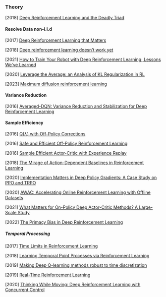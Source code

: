 ### Theory

[2018] [Deep Reinforcement Learning and the Deadly Triad](https://arxiv.org/abs/1812.02648)



#### Resolve Data non-i.i.d 

[2017] [Deep Reinforcement Learning that Matters](https://arxiv.org/abs/1709.06560)

[2018] [Deep reinforcement learning doesn’t work yet](https://www.alexirpan.com/2018/02/14/rl-hard.html)

[2021] [How to Train Your Robot with Deep Reinforcement Learning; Lessons We've Learned](https://arxiv.org/abs/2102.02915)

[2020] [Leverage the Average: an Analysis of KL Regularization in RL](https://arxiv.org/abs/2003.14089)

[2023] [Maximum diffusion reinforcement learning](https://arxiv.org/abs/2309.15293)



#### Variance Reduction

[2016] [Averaged-DQN: Variance Reduction and Stabilization for Deep Reinforcement Learning](https://arxiv.org/abs/1611.01929)



#### Sample Efficiency

[2016] [Q(λ) with Off-Policy Corrections](https://arxiv.org/abs/1602.04951)

[2016] [Safe and Efficient Off-Policy Reinforcement Learning](https://arxiv.org/abs/1606.02647)

[2016] [Sample Efficient Actor-Critic with Experience Replay](https://arxiv.org/abs/1611.01224)

[2018] [The Mirage of Action-Dependent Baselines in Reinforcement Learning](https://arxiv.org/abs/1802.10031)

[2020] [Implementation Matters in Deep Policy Gradients: A Case Study on PPO and TRPO](https://arxiv.org/abs/2005.12729)

[2020] [AWAC: Accelerating Online Reinforcement Learning with Offline Datasets](https://arxiv.org/abs/2006.09359)

[2021] [What Matters for On-Policy Deep Actor-Critic Methods? A Large-Scale Study](https://openreview.net/pdf?id=nIAxjsniDzg)

[2022] [The Primacy Bias in Deep Reinforcement Learning](https://arxiv.org/abs/2205.07802)



##### Temporal Processing

[2017] [Time Limits in Reinforcement Learning](https://arxiv.org/abs/1712.00378)

[2018] [Learning Temporal Point Processes via Reinforcement Learning](https://arxiv.org/abs/1811.05016)

[2019] [Making Deep Q-learning methods robust to time discretization](https://arxiv.org/abs/1901.09732)

[2019] [Real-Time Reinforcement Learning](https://arxiv.org/abs/1911.04448)

[2020] [Thinking While Moving: Deep Reinforcement Learning with Concurrent Control](https://arxiv.org/abs/2004.06089)